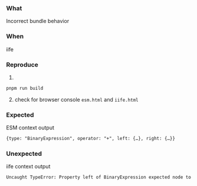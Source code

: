 ### What
Incorrect bundle behavior

### When
iife

### Reproduce
1. 
```sh
pnpm run build
```

2. check for browser console
`esm.html` and `iife.html`

### Expected
ESM context output
```txt
{type: "BinaryExpression", operator: "+", left: {…}, right: {…}}
```

### Unexpected
iife context output
```txt
Uncaught TypeError: Property left of BinaryExpression expected node to be of a type ["Expression"] but instead got "StringLiteral"
```

